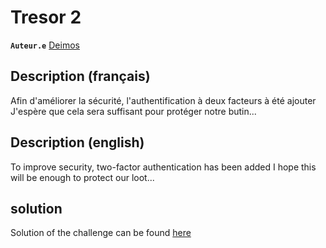 # Tresor 2

**`Auteur.e`** [Deimos](https://github.com/amDeimos666)

## Description (français)

Afin d'améliorer la sécurité, l'authentification à deux facteurs à été ajouter
J'espère que cela sera suffisant pour protéger notre butin...

## Description (english)

To improve security, two-factor authentication has been added
I hope this will be enough to protect our loot...

## solution

Solution of the challenge can be found [here](solution/README.md)
